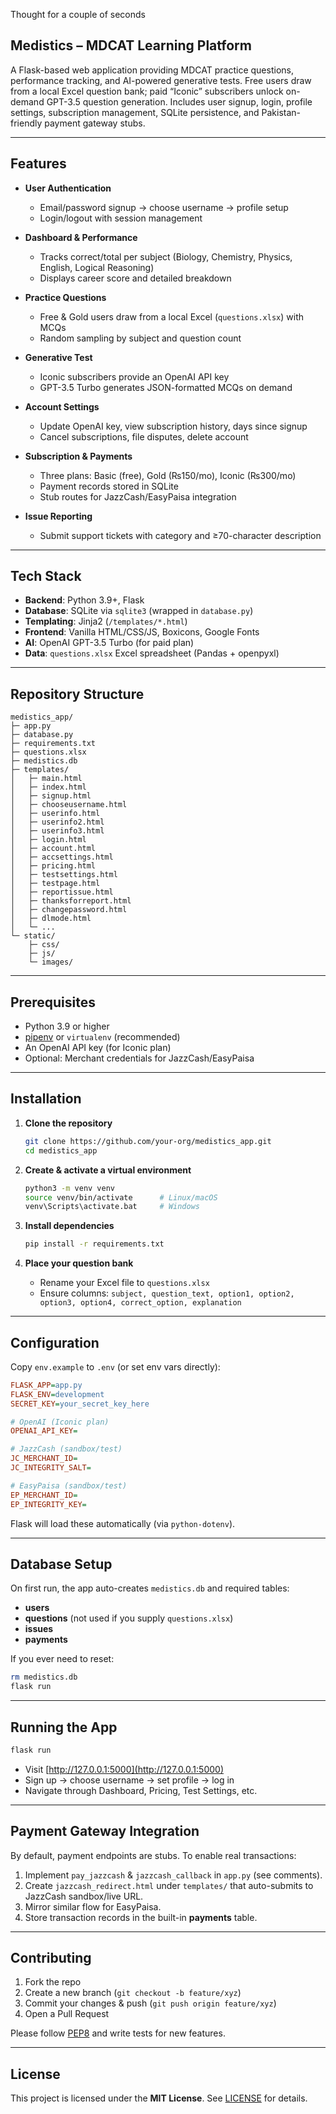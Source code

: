 Thought for a couple of seconds


## Medistics – MDCAT Learning Platform

A Flask-based web application providing MDCAT practice questions, performance tracking, and AI-powered generative tests. Free users draw from a local Excel question bank; paid “Iconic” subscribers unlock on-demand GPT-3.5 question generation. Includes user signup, login, profile settings, subscription management, SQLite persistence, and Pakistan-friendly payment gateway stubs.

---

## Features

* **User Authentication**

  * Email/password signup → choose username → profile setup
  * Login/logout with session management

* **Dashboard & Performance**

  * Tracks correct/total per subject (Biology, Chemistry, Physics, English, Logical Reasoning)
  * Displays career score and detailed breakdown

* **Practice Questions**

  * Free & Gold users draw from a local Excel (`questions.xlsx`) with MCQs
  * Random sampling by subject and question count

* **Generative Test**

  * Iconic subscribers provide an OpenAI API key
  * GPT-3.5 Turbo generates JSON-formatted MCQs on demand

* **Account Settings**

  * Update OpenAI key, view subscription history, days since signup
  * Cancel subscriptions, file disputes, delete account

* **Subscription & Payments**

  * Three plans: Basic (free), Gold (₨150/mo), Iconic (₨300/mo)
  * Payment records stored in SQLite
  * Stub routes for JazzCash/EasyPaisa integration

* **Issue Reporting**

  * Submit support tickets with category and ≥70-character description

---

## Tech Stack

* **Backend**: Python 3.9+, Flask
* **Database**: SQLite via `sqlite3` (wrapped in `database.py`)
* **Templating**: Jinja2 (`/templates/*.html`)
* **Frontend**: Vanilla HTML/CSS/JS, Boxicons, Google Fonts
* **AI**: OpenAI GPT-3.5 Turbo (for paid plan)
* **Data**: `questions.xlsx` Excel spreadsheet (Pandas + openpyxl)

---

## Repository Structure

```
medistics_app/
├─ app.py
├─ database.py
├─ requirements.txt
├─ questions.xlsx
├─ medistics.db
├─ templates/
│   ├─ main.html
│   ├─ index.html
│   ├─ signup.html
│   ├─ chooseusername.html
│   ├─ userinfo.html
│   ├─ userinfo2.html
│   ├─ userinfo3.html
│   ├─ login.html
│   ├─ account.html
│   ├─ accsettings.html
│   ├─ pricing.html
│   ├─ testsettings.html
│   ├─ testpage.html
│   ├─ reportissue.html
│   ├─ thanksforreport.html
│   ├─ changepassword.html
│   ├─ dlmode.html
│   └─ ...
└─ static/
    ├─ css/
    ├─ js/
    └─ images/
```

---

## Prerequisites

* Python 3.9 or higher
* [pipenv](https://pipenv.pypa.io/) or `virtualenv` (recommended)
* An OpenAI API key (for Iconic plan)
* Optional: Merchant credentials for JazzCash/EasyPaisa

---

## Installation

1. **Clone the repository**

   ```bash
   git clone https://github.com/your-org/medistics_app.git
   cd medistics_app
   ```

2. **Create & activate a virtual environment**

   ```bash
   python3 -m venv venv
   source venv/bin/activate      # Linux/macOS
   venv\Scripts\activate.bat     # Windows
   ```

3. **Install dependencies**

   ```bash
   pip install -r requirements.txt
   ```

4. **Place your question bank**

   * Rename your Excel file to `questions.xlsx`
   * Ensure columns:
     `subject, question_text, option1, option2, option3, option4, correct_option, explanation`

---

## Configuration

Copy `env.example` to `.env` (or set env vars directly):

```ini
FLASK_APP=app.py
FLASK_ENV=development
SECRET_KEY=your_secret_key_here

# OpenAI (Iconic plan)
OPENAI_API_KEY=

# JazzCash (sandbox/test)
JC_MERCHANT_ID=
JC_INTEGRITY_SALT=

# EasyPaisa (sandbox/test)
EP_MERCHANT_ID=
EP_INTEGRITY_KEY=
```

Flask will load these automatically (via `python-dotenv`).

---

## Database Setup

On first run, the app auto-creates `medistics.db` and required tables:

* **users**
* **questions** (not used if you supply `questions.xlsx`)
* **issues**
* **payments**

If you ever need to reset:

```bash
rm medistics.db
flask run
```

---

## Running the App

```bash
flask run
```

* Visit [http://127.0.0.1:5000](http://127.0.0.1:5000)
* Sign up → choose username → set profile → log in
* Navigate through Dashboard, Pricing, Test Settings, etc.

---

## Payment Gateway Integration

By default, payment endpoints are stubs. To enable real transactions:

1. Implement `pay_jazzcash` & `jazzcash_callback` in `app.py` (see comments).
2. Create `jazzcash_redirect.html` under `templates/` that auto-submits to JazzCash sandbox/live URL.
3. Mirror similar flow for EasyPaisa.
4. Store transaction records in the built-in **payments** table.

---

## Contributing

1. Fork the repo
2. Create a new branch (`git checkout -b feature/xyz`)
3. Commit your changes & push (`git push origin feature/xyz`)
4. Open a Pull Request

Please follow [PEP8](https://www.python.org/dev/peps/pep-0008/) and write tests for new features.

---

## License

This project is licensed under the **MIT License**. See [LICENSE](LICENSE) for details.
